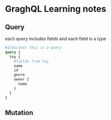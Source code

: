 # GraghQL Learning notes

## Query
each query includes fields and each field is a type

```graphql
#Indicates this is a query
query {
  toy {
    #fields from toy
    name
    id
    genre
    owner {
      name
    }
  }
}
```

## Mutation

